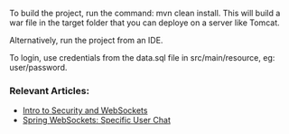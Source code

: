 To build the project, run the command: mvn clean install. This will build a war file in the target folder that you can deploye on a server like Tomcat.

Alternatively, run the project from an IDE.

To login, use credentials from the data.sql file in src/main/resource, eg: user/password.


### Relevant Articles: 
- [Intro to Security and WebSockets](http://www.baeldung.com/spring-security-websockets)
- [Spring WebSockets: Specific User Chat](http://www.baeldung.com/spring-websocket-specific-user-chat)